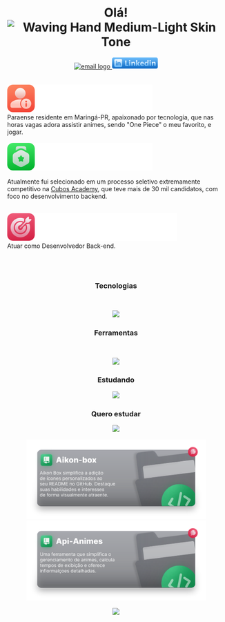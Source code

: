 <h1 align="center">Olá!<img src="https://raw.githubusercontent.com/Tarikul-Islam-Anik/Animated-Fluent-Emojis/master/Emojis/Hand%20gestures/Waving%20Hand%20Medium-Light%20Skin%20Tone.png" alt="Waving Hand Medium-Light Skin Tone" width="40" height="40" /></h1>
 
<div align="center">  
  <a href="mailto:cleberSanches59@gmail.com" 
 target="_blank">
    <img src="https://github.com/Cleber-Sanches/icons-github/blob/main/email.svg" height="26" alt="email logo"  />
  </a> 
   <a href="https://www.linkedin.com/in/cleber-sanches-024414230/" target="_blank">
    <img src="https://github.com/Cleber-Sanches/GitHub-Style-Icons/blob/main/linkedin.svg" height="26" alt="LinkedIn logo"
/>
  </a>
</div>

</br>
</br>
<!--sobre-->
<div>
<img src="https://github.com/Cleber-Sanches/Cleber-Sanches/blob/main/sobre.svg"></br>
Paraense residente em Maringá-PR, apaixonado por tecnologia, que nas horas vagas adora assistir animes, sendo "One Piece" o meu favorito, e jogar.
 </div>
</
br>
</br>
<!--conquista-->
<div> 
 <img src="https://github.com/Cleber-Sanches/Cleber-Sanches/blob/main/conquista.svg"></br>
 <p>Atualmente fui selecionado em um processo seletivo extremamente competitivo na <a href="https://cubos.academy/" target="_blank">Cubos Academy</a>, que teve mais de 30 mil candidatos, com foco no desenvolvimento backend.</p>
</div>
</br>
<!-- Objetivo -->
<div>
 <img src="https://github.com/Cleber-Sanches/Cleber-Sanches/blob/main/objetivo.svg"></br>
 Atuar como Desenvolvedor Back-end.
</div>
 
              
</br>
</br>
</br>
<h3 align="center">Tecnologias</h3>
<br>
<!-- tecnologias 
<p align="center">
 <img src="https://github.com/Cleber-Sanches/Cleber-Sanches/blob/main/tecnologias-3.svg" style="width: 220px">
</p>
</br>
-->
<p align="center">
 
 <img src="https://www.aikonbox.com.br/icons?i=html,css,javascript,nodejs,jwt,postgresql,expressjs&size=55&p=4"/>
</p>

<h3 align="center">Ferramentas</h3>
<br>
<!-- ferramentas 
-->
<p align="center">
  <img src="https://www.aikonbox.com.br/icons?i=git,github,vscode,npm,insomnia,beekeeper,illustrator,photoshop,figma,discord,notion&size=55&perLine=5"/>
</p>

<h3 align="center">Estudando</h3>

<p align="center">
  <img src="https://www.aikonbox.com.br/icons?i=typescript,reactjs&size=55"/>
</p>

<h3 align="center">Quero estudar</h3>

<p align="center">
  <img src="https://www.aikonbox.com.br/icons?i=php,nextjs,nestjs,prisma,tailwindcss&size=55"/>
</p>

<!-- cards repositórios -->
<p align="center">
 <a href="https://github.com/Cleber-Sanches/Aikon-box"><img src="https://github.com/Cleber-Sanches/Cleber-Sanches/blob/main/card-aikon-box.svg" style="width: 415px;">
 </a>
 <a href="https://github.com/Cleber-Sanches/Api-Animes"><img src="https://github.com/Cleber-Sanches/Cleber-Sanches/blob/main/card-api-animes.svg" style="width: 415px;">
  
 </a>
</p>

<div align="center">
<img src="https://profile-counter.glitch.me/{Cleber-Sanches}/count.svg" style="width: 90px">
 </div>
